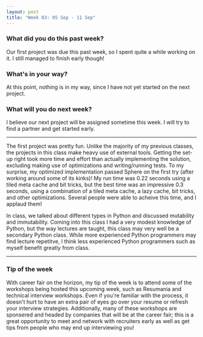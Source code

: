 ```yaml
---
layout: post
title: "Week 03: 05 Sep - 11 Sep"
---
```


### What did you do this past week?
Our first project was due this past week, so I spent quite a while working on it. I still managed to finish early though!

### What's in your way?
At this point, nothing is in my way, since I have not yet started on the next project.

### What will you do next week?
I believe our next project will be assigned sometime this week. I will try to find a partner and get started early.

---

The first project was pretty fun. Unlike the majority of my previous classes, the projects in this class make heavy use of external tools. Getting the set-up right took more time and effort than actually implementing the solution, excluding making use of optimizations and writing/running tests. To my surprise, my optimized implementation passed Sphere on the first try (after working around some of its kinks)! My run time was 0.22 seconds using a tiled meta cache and bit tricks, but the best time was an impressive 0.3 seconds, using a combination of a tiled meta cache, a lazy cache, bit tricks, and other optimizations. Several people were able to acheive this time, and I applaud them!

In class, we talked about different types in Python and discussed mutability and immutability. Coming into this class I had a very modest knowledge of Python, but the way lectures are taught, this class may very well be a secondary Python class. While more experienced Python programmers may find lecture repetitve, I think less experienced Python programmers such as myself benefit greatly from class.

---

### Tip of the week
With career fair on the horizon, my tip of the week is to attend some of the workshops being hosted this upcoming week, such as Resumania and technical interview workshops. Even if you're familiar with the process, it doesn't hurt to have an extra pair of eyes go over your resume or refresh your interview strategies. Additionally, many of these workshops are sponsered and headed by companies that will be at the career fair; this is a great opportunity to meet and network with recruiters early as well as get tips from people who may end up interviewing you!